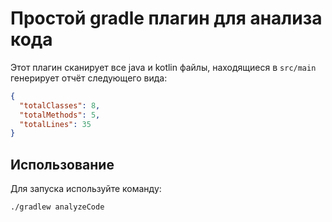 # Простой gradle плагин для анализа кода

Этот плагин сканирует все java и kotlin файлы, находящиеся в `src/main` генерирует отчёт следующего вида:
```json
{
  "totalClasses": 8,
  "totalMethods": 5,
  "totalLines": 35
}
```
## Использование
Для запуска используйте команду: 

`./gradlew analyzeCode`